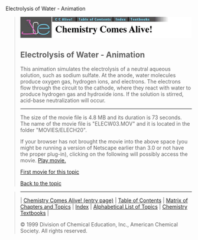 





 Electrolysis of Water - Animation
 



> ![Chemistry Comes Alive!](ccahead.gif)
> 
> 
> 
> 
> 
> 
> 
> 
> 
> ## Electrolysis of Water - Animation
> 
> 
> 
> 
> 
> 
> 
> 
>   
> 
> 
> 
> 
> 
> 
>  This animation simulates the electrolysis of a neutral aqueous solution, such as sodium sulfate. At the anode, water molecules produce oxygen gas, hydrogen ions, and electrons. The electrons flow through the circuit to the cathode, where they react with water to produce hydrogen gas and hydroxide ions. If the solution is stirred, acid-base neutralization will occur.
>  
> 
> 
> 
> 
> 
> 
> 
> ---
> 
> 
>  The size of the movie file is 4.8 MB and its duration is 73 seconds. 
The name of the movie file is "ELECW03.MOV" 
and it is located in the folder "MOVIES/ELECH20".
>  
> 
> 
> 
>  If your browser has not brought the movie into the above space
(you might be running a version of Netscape earlier than 3.0 or
not have the proper plug-in), clicking on the following will
possibly access the movie.
>  [Play movie.](../../MOVIES/ELECH20/ELECW03.MOV) 
> 
> 
> 
> 
> [First movie for this topic](../../MVHTM/ELECH20/ELECW01.HTM) 
> 
> 
> 
> 
> 
> 
> 
> [Back to the topic](../../MAIN/ELECH20/PAGE1.HTM)



> ---
> 
> 
>  |
>  [Chemistry Comes Alive! (entry page)](../../INDEX.HTM) 
>  |
>  [Table of Contents](../../CONTENTS.HTM) 
>  |
>  [Matrix of Chapters and Topics](../../MATRIX.HTM) 
>  |
>  [Index](../../WORDS.HTM) 
>  |
>  [Alphabetical List of Topics](../../ALPHATOP.HTM) 
>  |
>  [Chemistry Textbooks](../../BOOKS.HTM) 
>  |
>  
>  © 1999 Division of Chemical Education, Inc.,
American Chemical Society. All rights reserved.





